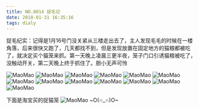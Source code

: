 ```yaml
---
title: NO.0014 捉毛记
date: 2018-01-31 16:35:16
tags: dialy
---
```


捉毛纪实：记得是1月16号门没关紧从三楼走出去了，主人发现毛毛的时候在一楼角落，后来很快又跑了，几天都找不到，但是发现放置在固定地方的猫粮都被吃了，就决定买个猫笼来抓。第一天晚上凌晨三更半夜，笼子门口引诱猫粮被吃了，没触动开关，第二天晚上终于抓住了。胆小无声可怜  ​​​

![MaoMao](http://img-mm.6h5.cn/blog/20180131/2/1.jpg?imageView2/0/w/600)
![MaoMao](http://img-mm.6h5.cn/blog/20180131/2/2.jpg?imageView2/0/w/600)
![MaoMao](http://img-mm.6h5.cn/blog/20180131/2/3.jpg?imageView2/0/w/600)
![MaoMao](http://img-mm.6h5.cn/blog/20180131/2/4.jpg?imageView2/0/w/600)
![MaoMao](http://img-mm.6h5.cn/blog/20180131/2/5.jpg?imageView2/0/w/600)
![MaoMao](http://img-mm.6h5.cn/blog/20180131/2/6.jpg?imageView2/0/w/600)
![MaoMao](http://img-mm.6h5.cn/blog/20180131/2/7.jpg?imageView2/0/w/600)
![MaoMao](http://img-mm.6h5.cn/blog/20180131/2/8.jpg?imageView2/0/w/600)
![MaoMao](http://img-mm.6h5.cn/blog/20180131/2/9.jpg?imageView2/0/w/600)
![MaoMao](http://img-mm.6h5.cn/blog/20180131/2/10.jpg?imageView2/0/w/600)
![MaoMao](http://img-mm.6h5.cn/blog/20180131/2/11.jpg?imageView2/0/w/600)
![MaoMao](http://img-mm.6h5.cn/blog/20180131/2/12.jpg?imageView2/0/w/600)
![MaoMao](http://img-mm.6h5.cn/blog/20180131/2/13.jpg?imageView2/0/w/600)

下面是淘宝买的捉猫笼
![MaoMao](http://img-mm.6h5.cn/blog/20180131/2/14.jpg?imageView2/0/w/600)
~O(∩_∩)O~